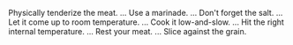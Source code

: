 Physically tenderize the meat. ...
Use a marinade. ...
Don't forget the salt. ...
Let it come up to room temperature. ...
Cook it low-and-slow. ...
Hit the right internal temperature. ...
Rest your meat. ...
Slice against the grain.